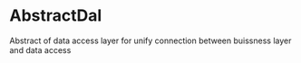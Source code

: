 # AbstractDal
Abstract of data access layer for unify connection between buissness layer and data access
